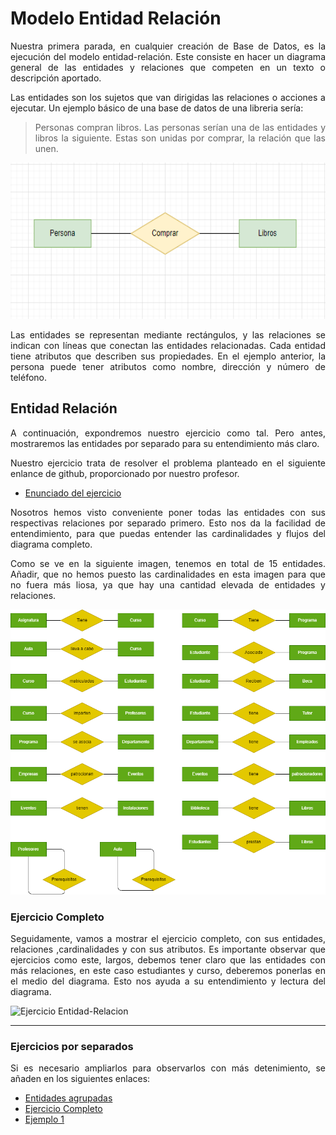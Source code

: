 <div align="justify";>

# Modelo Entidad Relación

Nuestra primera parada, en cualquier creación de Base de Datos, es la ejecución del modelo entidad-relación. Este consiste en hacer un diagrama general de las entidades y relaciones que competen en un texto o descripción aportado. 

Las entidades son los sujetos que van dirigidas las relaciones o acciones a ejecutar. Un ejemplo básico de una base de datos de una libreria sería:

> Personas compran libros. Las personas serían una de las entidades y libros la siguiente. Estas son unidas por comprar, la relación que las unen.

<p align="center">
  <img width="" height="250" src="img/ejemplo1_er.png">
</p>

Las entidades se representan mediante rectángulos, y las relaciones se indican con líneas que conectan las entidades relacionadas. Cada entidad tiene atributos que describen sus propiedades. En el ejemplo anterior, la persona puede tener atributos como nombre, dirección y número de teléfono.

## Entidad Relación

A continuación, expondremos nuestro ejercicio como tal. Pero antes, mostraremos las entidades por separado para su entendimiento más claro. 

Nuestro ejercicio trata de resolver el problema planteado en el siguiente enlance de github, proporcionado por nuestro profesor.
- [Enunciado del ejercicio](https://github.com/jpexposito/docencia/tree/master/Primero/BAE/PROYECTO)

Nosotros hemos visto conveniente poner todas las entidades con sus respectivas relaciones por separado primero. Esto nos da la facilidad de entendimiento, para que puedas entender las cardinalidades y flujos del diagrama completo.

Como se ve en la siguiente imagen, tenemos en total de 15 entidades. Añadir, que no hemos puesto las cardinalidades en esta imagen para que no fuera más liosa, ya que hay una cantidad elevada de entidades y relaciones.

![Ejercicio por separado](img/entidades.png)


### Ejercicio Completo
Seguidamente, vamos a mostrar el ejercicio completo, con sus entidades, relaciones ,cardinalidades y con sus atributos. Es importante observar que ejercicios como este, largos, debemos tener claro que las entidades con más relaciones, en este caso estudiantes y curso, deberemos ponerlas en el medio del diagrama. Esto nos ayuda a su entendimiento y lectura del diagrama.


![Ejercicio Entidad-Relacion](img/Sistema%20de%20Gestión%20de%20una%20Universidad%20drawio.png)

---
### Ejercicios por separados
Si es necesario ampliarlos para observarlos con más detenimiento, se añaden en los siguientes enlaces:

- [Entidades agrupadas](img/entidades.png)
- [Ejercicio Completo](img/Sistema%20de%20Gestión%20de%20una%20Universidad%20drawio.png)
- [Ejemplo 1](img/ejemplo1_er.png)




</div>

